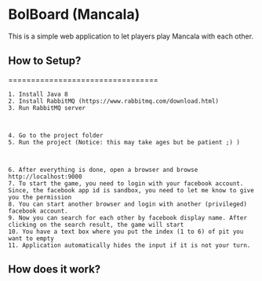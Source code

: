 BolBoard (Mancala)
=================================

This is a simple web application to let players play Mancala with each other.

## How to Setup?
=================================

    1. Install Java 8
    2. Install RabbitMQ (https://www.rabbitmq.com/download.html)
    3. Run RabbitMQ server



    4. Go to the project folder
    5. Run the project (Notice: this may take ages but be patient ;) )



    6. After everything is done, open a browser and browse http://localhost:9000
    7. To start the game, you need to login with your facebook account. Since, the facebook app id is sandbox, you need to let me know to give you the permission
    8. You can start another browser and login with another (privileged) facebook account.
    9. Now you can search for each other by facebook display name. After clicking on the search result, the game will start
    10. You have a text box where you put the index (1 to 6) of pit you want to empty
    11. Application automatically hides the input if it is not your turn.

## How does it work?




